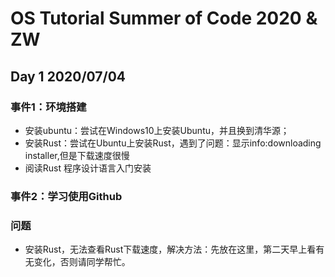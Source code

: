 # OS Tutorial Summer of Code 2020 & ZW
## Day 1 2020/07/04
### 事件1：环境搭建
- 安装ubuntu：尝试在Windows10上安装Ubuntu，并且换到清华源；
- 安装Rust：尝试在Ubuntu上安装Rust，遇到了问题：显示info:downloading installer,但是下载速度很慢
- 阅读Rust 程序设计语言入门安装
### 事件2：学习使用Github

### 问题
- 安装Rust，无法查看Rust下载速度，解决方法：先放在这里，第二天早上看有无变化，否则请同学帮忙。
